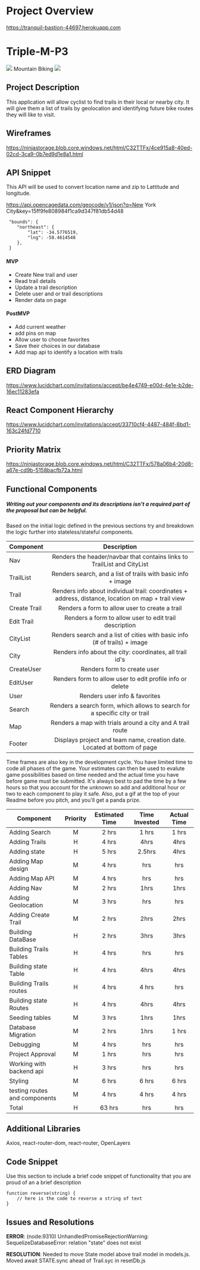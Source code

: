 # Project Overview
https://tranquil-bastion-44697.herokuapp.com
# Triple-M-P3
![](https://files.slack.com/files-pri/T0351JZQ0-FPM0UN0SU/image.png)
      Mountain Biking
![](https://slack-imgs.com/?c=1&o1=ro&url=https%3A%2F%2Fmedia0.giphy.com%2Fmedia%2F5vAK2sRnNh6Fi%2Fgiphy-downsized.gif)
## Project Description

This application will allow cyclist to find trails in their local or nearby city. It will give them 
a list of trails by geolocation and identifying future bike routes they will like to visit. 

## Wireframes

https://ninjastorage.blob.core.windows.net/html/C32TTFx/4ce915a8-40ed-02cd-3ca9-0b7ed9d1e8a1.html

## API Snippet
This API will be used to convert location name and zip to Lattitude and longitude.

https://api.opencagedata.com/geocode/v1/json?q=New York City&key=15ff9fe808984f1ca9d347f81db54d48


```
 "bounds": {
    "northeast": {
        "lat": -34.5776519,
        "lng": -58.4614548
    },
 }
``` 

#### MVP 
- Create  New trail and user
- Read trail details
- Update a trail description
- Delete user and or trail descriptions
- Render data on page


#### PostMVP

- Add current weather
- add pins on map
- Allow user to choose favorites
- Save their choices in our database
- Add map api to identify a location with trails

## ERD Diagram

https://www.lucidchart.com/invitations/accept/be4e4749-e00d-4e1e-b2de-16ec11283efa

## React Component Hierarchy

https://www.lucidchart.com/invitations/accept/33710cf4-4487-484f-8bd1-163c24fd7710

## Priority Matrix

https://ninjastorage.blob.core.windows.net/html/C32TTFx/578a06b4-20d8-a67e-cd9b-5158bacfb72a.html

## Functional Components
##### Writing out your components and its descriptions isn't a required part of the proposal but can be helpful.

Based on the initial logic defined in the previous sections try and breakdown the logic further into stateless/stateful components. 

|   Component  | Description | 
| ------------ | :---: |  
| Nav          | Renders the header/navbar that contains links to TrailList and CityList |
| TrailList    | Renders search, and a list of trails with basic info  + image |
| Trail        | Renders info about individual trail: coordinates + address, distance, location on map + trail view |
| Create Trail | Renders a form to allow user to create a trail |
| Edit Trail   | Renders a form to allow user to edit trail description |
| CityList     | Renders search and a list of cities with basic info (# of trails) + image |
| City         | Renders info about the city: coordinates, all trail id's |
| CreateUser   | Renders form to create user |
| EditUser     | Renders form to allow user to edit profile info or delete |
| User         | Renders user info & favorites |
| Search       | Renders a search form, which allows to search for a specific city or trail |
| Map          | Renders a map with trials around a city and A trail route |
| Footer       | Displays project and team name, creation date. Located at bottom of page |


Time frames are also key in the development cycle.  You have limited time to code all phases of the game.  Your estimates can then be used to evalute game possibilities based on time needed and the actual time you have before game must be submitted. It's always best to pad the time by a few hours so that you account for the unknown so add and additional hour or two to each component to play it safe. Also, put a gif at the top of your Readme before you pitch, and you'll get a panda prize.

| Component | Priority | Estimated Time | Time Invested | Actual Time |
| --- | :---: |  :---: | :---: | :---: |
| Adding Search| M | 2 hrs| 1 hrs |1 hrs |
| Adding Trails| H | 4 hrs| 4hrs | 4hrs |
| Adding state  | H | 5 hrs| 2.5hrs | 4hrs |
| Adding Map design  | M | 4 hrs| hrs | hrs |
| Adding Map API| M | 4 hrs| hrs | hrs |
| Adding Nav| M | 2 hrs| 1hrs | 1hrs |
| Adding Geolocation| M | 3 hrs| hrs | hrs |
| Adding Create Trail| M | 2 hrs| 2hrs | 2hrs |
| Building DataBase | H | 2 hrs| 3hrs | 3hrs |
| Building Trails Tables| H | 4 hrs| hrs | hrs |
| Building state Table| H | 4 hrs| 4hrs | 4hrs |
| Building Trails routes| H | 4 hrs|4 hrs | hrs |
| Building state Routes | H | 4 hrs| 4hrs | 4hrs |
| Seeding tables| M | 3 hrs| 1hrs | 1hrs |
| Database Migration | M | 2 hrs| 1hrs | 1 hrs |
| Debugging| M | 4 hrs| hrs | hrs |
| Project Approval | M | 1 hrs| hrs | hrs |
| Working with backend api | H | 3 hrs| hrs | hrs |
| Styling | M | 6 hrs| 6 hrs | 6 hrs |
| testing routes and components| M | 4 hrs| 4 hrs | 4 hrs |
| Total | H | 63 hrs| hrs | hrs |


## Additional Libraries
 Axios, react-router-dom, react-router, OpenLayers 

## Code Snippet

Use this section to include a brief code snippet of functionality that you are proud of an a brief description  

```
function reverse(string) {
	// here is the code to reverse a string of text
}
```

## Issues and Resolutions
**ERROR**: (node:9310) UnhandledPromiseRejectionWarning: SequelizeDatabaseError: relation "state" does not exist
                               
**RESOLUTION**: Needed to move State model above trail model in models.js. Moved await STATE.sync ahead of Trail.syc in resetDb.js
